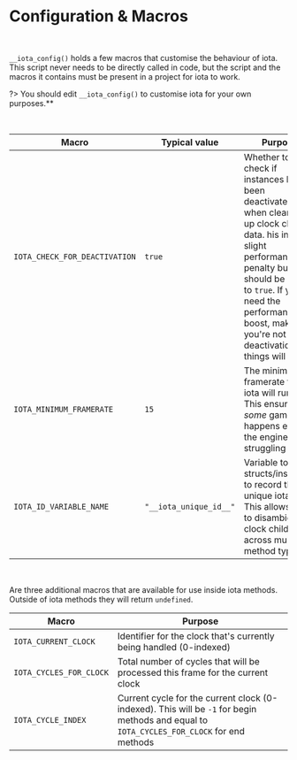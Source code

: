 # Configuration & Macros

&nbsp;

`__iota_config()` holds a few macros that customise the behaviour of iota. This script never needs to be directly called in code, but the script and the macros it contains must be present in a project for iota to work.

?> You should edit `__iota_config()` to customise iota for your own purposes.**

&nbsp;

|Macro                        |Typical value         |Purpose                                                                                                                                                                                                                                                             |
|-----------------------------|----------------------|--------------------------------------------------------------------------------------------------------------------------------------------------------------------------------------------------------------------------------------------------------------------|
|`IOTA_CHECK_FOR_DEACTIVATION`|`true`                |Whether to check if instances have been deactivated when cleaning up clock child data. his incurs a slight performance penalty but should be left set to `true`. If you do need the performance boost, make sure you're not using deactivation or things will break!|
|`IOTA_MINIMUM_FRAMERATE`     |`15`                  |The minimum framerate that iota will run at. This ensures that *some* gameplay happens even if the engine is struggling along                                                                                                                                       |
|`IOTA_ID_VARIABLE_NAME`      |`"__iota_unique_id__"`|Variable to set in structs/instances to record their unique iota ID. This allows iota to disambiguate clock children across multiple method types                                                                                                                   |

&nbsp;

Are three additional macros that are available for use inside iota methods. Outside of iota methods they will return `undefined`.

|Macro                  |Purpose                                                                                                                                  |
|-----------------------|-----------------------------------------------------------------------------------------------------------------------------------------|
|`IOTA_CURRENT_CLOCK`   |Identifier for the clock that's currently being handled (0-indexed)                                                                      |
|`IOTA_CYCLES_FOR_CLOCK`|Total number of cycles that will be processed this frame for the current clock                                                           |
|`IOTA_CYCLE_INDEX`     |Current cycle for the current clock (0-indexed). This will be `-1` for begin methods and equal to `IOTA_CYCLES_FOR_CLOCK` for end methods|